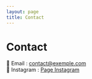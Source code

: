 ```yaml
---
layout: page
title: Contact
---
```


# Contact  

📧 Email : [contact@exemple.com](mailto:contact@exemple.com)  
🔗 Instagram : [Page Instagram](https://instagram.com/exemple)  
